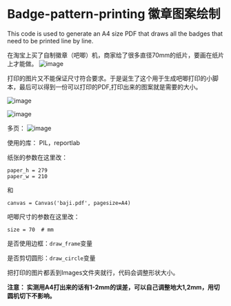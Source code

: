 # Badge-pattern-printing 徽章图案绘制
This code is used to generate an A4 size PDF that draws all the badges that need to be printed line by line.  

在淘宝上买了自制徽章（吧唧）机，商家给了很多直径70mm的纸片，要画在纸片上才能做。
![image](https://user-images.githubusercontent.com/42110276/170017110-6052fedb-88ba-4287-acb5-d8f9947d085c.png)

打印的图片又不能保证尺寸符合要求。于是诞生了这个用于生成吧唧打印的小脚本，最后可以得到一份可以打印的PDF,打印出来的图案就是需要的大小。

![image](https://user-images.githubusercontent.com/42110276/170016772-1c97450b-21a4-4304-b62d-912039982d80.png)


![image](https://user-images.githubusercontent.com/42110276/170017483-685df94b-e80d-4c59-925d-2eba1684d812.png)

多页：
![image](https://user-images.githubusercontent.com/42110276/170028663-f4ba4be2-4840-4952-8242-f638424e4886.png)

使用的库：
PIL，reportlab

纸张的参数在这里改：
```
paper_h = 279
paper_w = 210
```
和
```
canvas = Canvas('baji.pdf', pagesize=A4)
```

吧唧尺寸的参数在这里改：
```
size = 70  # mm
```

是否使用边框：```draw_frame```变量

是否剪切圆形：```draw_circle```变量


把打印的图片都丢到Images文件夹就行，代码会调整形状大小。

**注意： 实测用A4打出来的话有1-2mm的误差，可以自己调整地大1,2mm，用切圆机切下不影响。**
